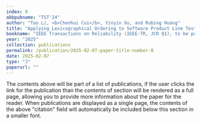 ```yaml
---
index: 0
abbpubname: "TST'24"
author: "Tao Li, <b>Chenhui Cui</b>, Yinyin Xu, and Rubing Huang"
title: "Applying Lexicographical Ordering to Software Product Line Testing"
bookname: "IEEE Transactions on Reliability (IEEE-TR, JCR Q1), to be published"
year: "2025"
collection: publications
permalink: /publication/2025-02-07-paper-title-number-0
date: 2025-02-07
type: "J"
paperurl: ""
---
```


The contents above will be part of a list of publications, if the user clicks the link for the publication than the contents of section will be rendered as a full page, allowing you to provide more information about the paper for the reader. When publications are displayed as a single page, the contents of the above "citation" field will automatically be included below this section in a smaller font.
